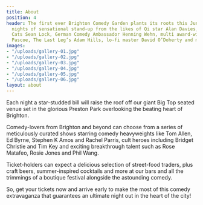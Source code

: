 ```yaml
---
title: About
position: 4
header: The first ever Brighton Comedy Garden plants its roots this June with five
  nights of sensational stand-up from the likes of Qi star Alan Davies, 8 Out OF 10
  Cats Sean Lock, German Comedy Ambassador Henning Wehn, multi award-winning Sara
  Pascoe, The Last Leg’s Adam Hills, lo-fi master David O’Doherty and many, many more.
images:
- "/uploads/gallery-01.jpg"
- "/uploads/gallery-02.jpg"
- "/uploads/gallery-03.jpg"
- "/uploads/gallery-04.jpg"
- "/uploads/gallery-05.jpg"
- "/uploads/gallery-06.jpg"
layout: about
---
```


Each night a star-studded bill will raise the roof off our giant Big Top seated venue set in the glorious Preston Park overlooking the beating heart of Brighton.

Comedy-lovers from Brighton and beyond can choose from a series of meticulously curated shows starring comedy heavyweights like Tom Allen, Ed Byrne, Stephen K Amos and Rachel Parris, cult heroes including Bridget Christie and Tim Key and exciting breakthrough talent such as Rose Matafeo, Rosie Jones and Phil Wang.

Ticket-holders can expect a delicious selection of street-food traders, plus craft beers, summer-inspired cocktails and more at our bars and all the trimmings of a boutique festival alongside the astounding comedy.

So, get your tickets now and arrive early to make the most of this comedy extravaganza that guarantees an ultimate night out in the heart of the city!